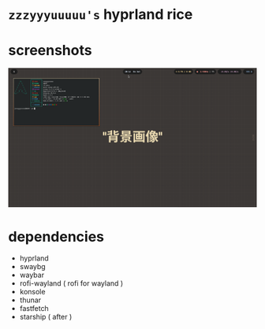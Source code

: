 # `zzzyyyuuuuu's` hyprland rice
# screenshots
![image](https://github.com/zzzyyyuuuuu/hyprconf/blob/main/Assets/rice.png)

# dependencies
- hyprland
- swaybg
- waybar
- rofi-wayland ( rofi for wayland )
- konsole
- thunar
- fastfetch
- starship ( after ) 
